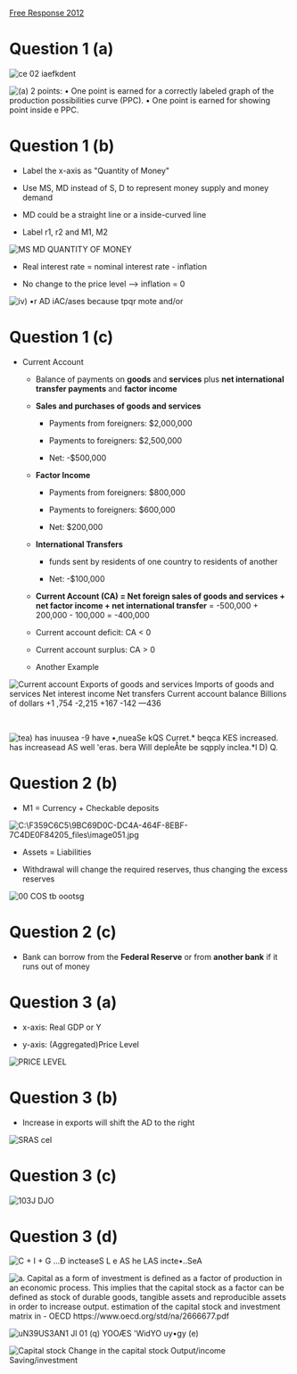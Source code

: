<a href="./exams/Free Response 2012.pdf"  target="_blank" >Free Response 2012</a>

# Question 1 (a)

  ![ce 02 iaefkdent ](./media/image235.png)
  
  ![(a) 2 points: • One point is earned for a correctly labeled graph of
  the production possibilities curve (PPC). • One point is earned for
  showing point inside e PPC. ](./media/image236.png)

# Question 1 (b)

  -   Label the x-axis as "Quantity of Money"

  -   Use MS, MD instead of S, D to represent money supply and money
      demand

  -   MD could be a straight line or a inside-curved line

  -   Label r1, r2 and M1, M2

  ![MS MD QUANTITY OF MONEY ](./media/image237.png)

  -   Real interest rate = nominal interest rate - inflation

  -   No change to the price level --\> inflation = 0

  ![iv) •r AD iAC/ases because tpqr mote and/or ](./media/image238.png)

# Question 1 (c)

  -   Current Account
    
      -   Balance of payments on **goods** and **services** plus **net
          international transfer payments** and **factor income**
    
      -   **Sales and purchases of goods and services**
        
          -   Payments from foreigners: $2,000,000
        
          -   Payments to foreigners: $2,500,000
        
          -   Net: -$500,000
    
      -   **Factor Income**
        
          -   Payments from foreigners: $800,000
        
          -   Payments to foreigners: $600,000
        
          -   Net: $200,000
    
      -   **International Transfers**
        
          -   funds sent by residents of one country to residents of
              another
        
          -   Net: -$100,000
    
      -   **Current Account (CA) = Net foreign sales of goods and
          services + net factor income + net international transfer** =
          -500,000 + 200,000 - 100,000 = -400,000
    
      -   Current account deficit: CA < 0
    
      -   Current account surplus: CA \> 0
    
      -   Another Example

  ![Current account Exports of goods and services Imports of goods and
  services Net interest income Net transfers Current account balance
  Billions of dollars +1 ,754 -2,215 +167 -142 —436
  ](./media/image108.png)
  
   
  
  ![tea) has inuusea -9 have •,nueaSe kQS Curret.\* beqca KES increased.
  has increasead AS well 'eras. bera Will depleÅte be sqpply inclea.\*l
  D) Q. ](./media/image239.png)

# Question 2 (b)

  -   M1 = Currency + Checkable
  deposits

  ![C:\\F359C6C5\\9BC69D0C-DC4A-464F-8EBF-7C4DE0F84205\_files\\image051.jpg](./media/image51.jpg)

  -   Assets = Liabilities

  -   Withdrawal will change the required reserves, thus changing the
      excess reserves

  ![00 COS tb oootsg ](./media/image240.png)

# Question 2 (c)

  -   Bank can borrow from the **Federal Reserve** or from **another
      bank** if it runs out of money

# Question 3 (a)

  -   x-axis: Real GDP or Y

  -   y-axis: (Aggregated)Price Level

  ![PRICE LEVEL ](./media/image241.png)

# Question 3 (b)

  -   Increase in exports will shift the AD to the right

  ![SRAS cel ](./media/image242.png)

# Question 3 (c)

  ![103J DJO ](./media/image243.png)

# Question 3 (d)

  ![C + I + G ...Đ incteaseS L e AS he LAS incte•..SeA
  ](./media/image244.png)
  
  ![a. Capital as a form of investment is defined as a factor of
  production in an economic process. This implies that the capital stock
  as a factor can be defined as stock of durable goods, tangible assets
  and reproducible assets in order to increase output. estimation of the
  capital stock and investment matrix in - OECD
  https://www.oecd.org/std/na/2666677.pdf ](./media/image245.png)
  
  ![uN39US3AN1 Jl 01 (q) YOOÆS 'WidYO uy•gy (e) ](./media/image246.png)
  
  ![Capital stock Change in the capital stock Output/income
  Saving/investment ](./media/image247.png)